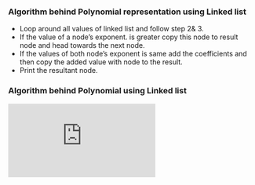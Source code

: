 ### Algorithm behind Polynomial representation using Linked list

   - Loop around all values of linked list and follow step 2& 3.
   - If the value of a node’s exponent. is greater copy this node to result node and head towards the next node.
   - If the values of both node’s exponent is same add the coefficients and then copy the added value with node to the result.
   - Print the resultant node.

### Algorithm behind Polynomial using Linked list
<iframe src="https://www.youtube.com/embed/EH80MJU-VBM" frameborder="0" allow="autoplay; encrypted-media" allowfullscreen></iframe>

